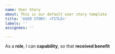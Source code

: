 ```yaml
---
name: User Story
about: This is our default user story template
title: 'USER STORY: <TITLE>'
labels: ''
assignees: ''

---
```


As a **role**, I can **capability**, so that **received benefit**
